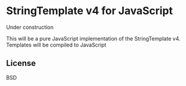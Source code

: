 # StringTemplate v4 for JavaScript

Under construction

This will be a pure JavaScript implementation of the StringTemplate v4.
Templates will be compiled to JavaScript

## License
BSD

